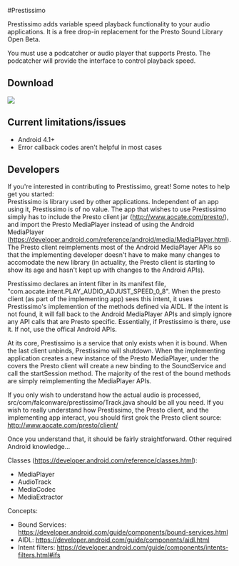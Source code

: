 #Prestissimo

Prestissimo adds variable speed playback functionality to your audio applications.  It is a free drop-in replacement for the Presto Sound Library Open Beta.

You must use a podcatcher or audio player that supports Presto.  The podcatcher will provide the interface
to control playback speed.  

## Download
<a href="http://play.google.com/store/apps/details?id=com.falconware.prestissimo" alt="Download from Google Play">
  <img src="http://www.android.com/images/brand/android_app_on_play_large.png">
</a>


## Current limitations/issues
* Android 4.1+
* Error callback codes aren't helpful in most cases

## Developers
If you're interested in contributing to Prestissimo, great! Some notes to help get you started: <br/>
Prestissimo is library used by other applications. Independent of an app using it, Prestissimo is of no value. The app that wishes to use Prestissimo simply has to include the Presto client jar (http://www.aocate.com/presto/), and import the Presto MediaPlayer instead of using the Android MediaPlayer (https://developer.android.com/reference/android/media/MediaPlayer.html). The Presto client reimplements most of the Android MediaPlayer APIs so that the implementing developer doesn't have to make many changes to accomodate the new library (in actuality, the Presto client is starting to show its age and hasn't kept up with changes to the Android APIs).

Prestissimo declares an intent filter in its manifest file, "com.aocate.intent.PLAY_AUDIO_ADJUST_SPEED_0_8". When the presto client (as part of the implementing app) sees this intent, it uses Prestissimo's implemention of the methods defined via AIDL. If the intent is not found, it will fall back to the Android MediaPlayer APIs and simply ignore any API calls that are Presto specific. Essentially, if Prestissimo is there, use it. If not, use the offical Android APIs.

At its core, Prestissimo is a service that only exists when it is bound. When the last client unbinds, Prestissimo will shutdown. When the implementing application creates a new instance of the Presto MediaPlayer, under the covers the Presto client will create a new binding to the SoundService and call the startSession method. The majority of the rest of the bound methods are simply reimplementing the MediaPlayer APIs.

If you only wish to understand how the actual audio is processed, src/com/falconware/prestissimo/Track.java should be all you need. If you wish to really understand how Prestissimo, the Presto client, and the implementing app interact, you should first grok the Presto client source: <br/>
http://www.aocate.com/presto/client/

Once you understand that, it should be fairly straightforward. Other required Android knowledge...

Classes (https://developer.android.com/reference/classes.html):
* MediaPlayer
* AudioTrack
* MediaCodec
* MediaExtractor

Concepts:
* Bound Services: https://developer.android.com/guide/components/bound-services.html
* AIDL: https://developer.android.com/guide/components/aidl.html
* Intent filters: https://developer.android.com/guide/components/intents-filters.html#ifs
